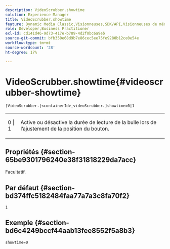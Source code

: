 ```yaml
---
description: VideoScrubber.showtime
solution: Experience Manager
title: VideoScrubber.showtime
feature: Dynamic Media Classic,Visionneuses,SDK/API,Visionneuses de médias mixtes
role: Developer,Business Practitioner
exl-id: cd141d46-9d73-417e-b789-4d2f0bc6a9eb
source-git-commit: bfb350e68d9b7e86cec5ee75fe9280b12ce0e54e
workflow-type: tm+mt
source-wordcount: '28'
ht-degree: 17%

---
```


# VideoScrubber.showtime{#videoscrubber-showtime}

`[VideoScrubber.|<containerId>_videoScrubber.]showtime=0|1`

<table id="table_6E9ED752CF1E4B7F97F857EB049B7EAC"> 
 <tbody> 
  <tr> 
   <td colname="col1"> <p> <span class="codeph"> 0 | 1</span> </p> </td> 
   <td colname="col2"> <p> Active ou désactive la durée de lecture de la bulle lors de l’ajustement de la position du bouton. </p> </td> 
  </tr> 
 </tbody> 
</table>

## Propriétés {#section-65be9301796240e38f31818229da7acc}

Facultatif.

## Par défaut {#section-bd374ffc5182484faa77a7a3c8fa70f2}

`1`

## Exemple {#section-bd6c4249bccf44aab13fee8552f5a8b3}

`showtime=0`
